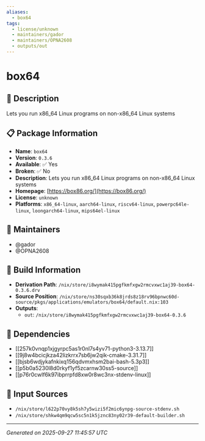 ```yaml
---
aliases:
  - box64
tags:
  - license/unknown
  - maintainers/gador
  - maintainers/OPNA2608
  - outputs/out
---
```


# box64

## 📝 Description

Lets you run x86_64 Linux programs on non-x86_64 Linux systems

## 📋 Package Information

- **Name**: `box64`
- **Version**: `0.3.6`
- **Available**: ✅ Yes
- **Broken**: ✅ No
- **Description**: Lets you run x86_64 Linux programs on non-x86_64 Linux systems
- **Homepage**: [https://box86.org/](https://box86.org/)
- **License**: `unknown`
- **Platforms**: `x86_64-linux`, `aarch64-linux`, `riscv64-linux`, `powerpc64le-linux`, `loongarch64-linux`, `mips64el-linux`
## 👥 Maintainers

- @gador
- @OPNA2608


## 🔧 Build Information

- **Derivation Path**: `/nix/store/i8wymak415pgfkmfxgw2rmcvxwc1aj39-box64-0.3.6.drv`
- **Source Position**: `/nix/store/ns30sqxb36k8jrds8z18rv96bpnwc60d-source/pkgs/applications/emulators/box64/default.nix:103`
- **Outputs**:
  - `out`:  `/nix/store/i8wymak415pgfkmfxgw2rmcvxwc1aj39-box64-0.3.6`

## 🔗 Dependencies

- [[257k0vnqp1xjgyrpc5as1r0nl7s4yv71-python3-3.13.7]]
- [[9j8w4bcicjkza42lizkrrx7sb6jw2qik-cmake-3.31.7]]
- [[bjsb6wdjykafnkixq156qdvmxhsm2bai-bash-5.3p3]]
- [[p5b0a5230l8d0rkyf1yf5zcarnw30ss5-source]]
- [[p76r0cwlf6k97ibprrpfd8xw0r8wc3nx-stdenv-linux]]

## 📁 Input Sources

- `/nix/store/l622p70vy8k5sh7y5wizi5f2mic6ynpg-source-stdenv.sh`
- `/nix/store/shkw4qm9qcw5sc5n1k5jznc83ny02r39-default-builder.sh`

---
*Generated on 2025-09-27 11:45:57 UTC*
